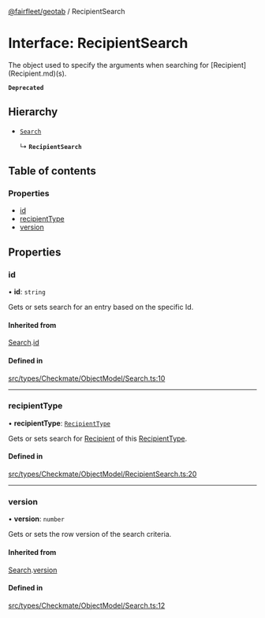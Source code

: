 [@fairfleet/geotab](../README.md) / RecipientSearch

# Interface: RecipientSearch

<para />
 The object used to specify the
 arguments when searching for [Recipient](Recipient.md)(s).

**`Deprecated`**

## Hierarchy

- [`Search`](Search.md)

  ↳ **`RecipientSearch`**

## Table of contents

### Properties

- [id](RecipientSearch.md#id)
- [recipientType](RecipientSearch.md#recipienttype)
- [version](RecipientSearch.md#version)

## Properties

### id

• **id**: `string`

Gets or sets search for an entry based on the specific Id.

#### Inherited from

[Search](Search.md).[id](Search.md#id)

#### Defined in

[src/types/Checkmate/ObjectModel/Search.ts:10](https://github.com/fairfleet/geotab/blob/ff38bfc/src/types/Checkmate/ObjectModel/Search.ts#L10)

___

### recipientType

• **recipientType**: [`RecipientType`](../README.md#recipienttype)

Gets or sets search for [Recipient](Recipient.md) of this
 [RecipientType](../README.md#recipienttype).

#### Defined in

[src/types/Checkmate/ObjectModel/RecipientSearch.ts:20](https://github.com/fairfleet/geotab/blob/ff38bfc/src/types/Checkmate/ObjectModel/RecipientSearch.ts#L20)

___

### version

• **version**: `number`

Gets or sets the row version of the search criteria.

#### Inherited from

[Search](Search.md).[version](Search.md#version)

#### Defined in

[src/types/Checkmate/ObjectModel/Search.ts:12](https://github.com/fairfleet/geotab/blob/ff38bfc/src/types/Checkmate/ObjectModel/Search.ts#L12)
